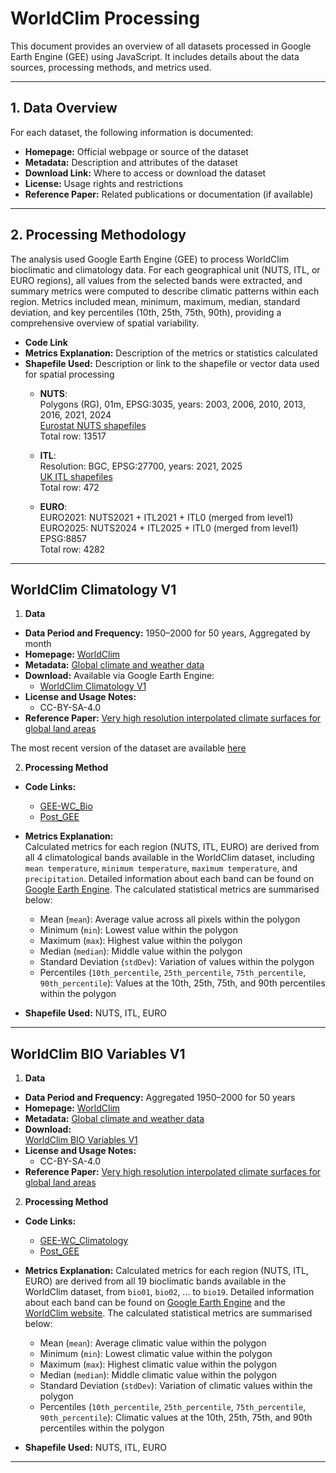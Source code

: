 # WorldClim Processing

This document provides an overview of all datasets processed in Google Earth Engine (GEE) using JavaScript. It includes details about the data sources, processing methods, and metrics used.

---

## 1. Data Overview

For each dataset, the following information is documented:

- **Homepage:** Official webpage or source of the dataset  
- **Metadata:** Description and attributes of the dataset  
- **Download Link:** Where to access or download the dataset  
- **License:** Usage rights and restrictions  
- **Reference Paper:** Related publications or documentation (if available)  

---

## 2. Processing Methodology

The analysis used Google Earth Engine (GEE) to process WorldClim bioclimatic and climatology data. For each geographical unit (NUTS, ITL, or EURO regions), all values from the selected bands were extracted, and summary metrics were computed to describe climatic patterns within each region. Metrics included mean, minimum, maximum, median, standard deviation, and key percentiles (10th, 25th, 75th, 90th), providing a comprehensive overview of spatial variability.

- **Code Link**  
- **Metrics Explanation:** Description of the metrics or statistics calculated  
- **Shapefile Used:** Description or link to the shapefile or vector data used for spatial processing  
    - **NUTS**:  
Polygons (RG), 01m, EPSG:3035, years: 2003, 2006, 2010, 2013, 2016, 2021, 2024  
[Eurostat NUTS shapefiles](https://ec.europa.eu/eurostat/web/gisco/geodata/statistical-units/territorial-units-statistics)  
Total row: 13517   
    
    - **ITL**:  
Resolution: BGC, EPSG:27700, years: 2021, 2025  
[UK ITL shapefiles](https://www.data.gov.uk/search?q=International+Territorial+)  
Total row: 472   

    - **EURO**:  
EURO2021: NUTS2021 + ITL2021 + ITL0 (merged from level1)  
EURO2025: NUTS2024 + ITL2025 + ITL0 (merged from level1)  
EPSG:8857   
Total row: 4282  

---

## WorldClim Climatology V1

1. **Data**  
- **Data Period and Frequency:** 1950–2000 for 50 years, Aggregated by month  
- **Homepage:** [WorldClim](https://www.worldclim.org/)  
- **Metadata:** [Global climate and weather data](https://www.worldclim.org/data/index.html)  
- **Download:** Available via Google Earth Engine:  
  - [WorldClim Climatology V1](https://developers.google.com/earth-engine/datasets/catalog/WORLDCLIM_V1_MONTHLY)  
- **License and Usage Notes:**  
  - CC-BY-SA-4.0
- **Reference Paper:** [Very high resolution interpolated climate surfaces for global land areas](https://rmets.onlinelibrary.wiley.com/doi/10.1002/joc.1276)
  
The most recent version of the dataset are available [here](https://www.worldclim.org/data/monthlywth.html)
  
2. **Processing Method**

- **Code Links:**  
  - [GEE-WC_Bio](https://github.com/OxfordDemSci/Mapineq/blob/208-gee-sub-worldclim/src/data-wrangling/GEE/WorldClim/WC_Bio.js)  
  - [Post_GEE](https://github.com/OxfordDemSci/Mapineq/blob/208-gee-sub-worldclim/src/data-wrangling/GEE/WorldClim/GEE_WC.ipynb)  
- **Metrics Explanation:**  
Calculated metrics for each region (NUTS, ITL, EURO) are derived from all 4 climatological bands available in the WorldClim dataset, including `mean temperature`, `minimum temperature`, `maximum temperature`, and `precipitation`. Detailed information about each band can be found on [Google Earth Engine](https://developers.google.com/earth-engine/datasets/catalog/WORLDCLIM_V1_MONTHLY#bands). The calculated statistical metrics are summarised below:  
    - Mean (`mean`): Average value across all pixels within the polygon  
    - Minimum (`min`): Lowest value within the polygon  
    - Maximum (`max`): Highest value within the polygon  
    - Median (`median`): Middle value within the polygon  
    - Standard Deviation (`stdDev`): Variation of values within the polygon  
    - Percentiles (`10th_percentile`, `25th_percentile`, `75th_percentile`, `90th_percentile`): Values at the 10th, 25th, 75th, and 90th percentiles within the polygon  

- **Shapefile Used:** NUTS, ITL, EURO  

---

## WorldClim BIO Variables V1

1. **Data**  
- **Data Period and Frequency:** Aggregated 1950–2000 for 50 years  
- **Homepage:** [WorldClim](https://www.worldclim.org/)  
- **Metadata:** [Global climate and weather data](https://www.worldclim.org/data/index.html)  
- **Download:**  
  [WorldClim BIO Variables V1](https://developers.google.com/earth-engine/datasets/catalog/WORLDCLIM_V1_BIO)  
- **License and Usage Notes:**  
  - CC-BY-SA-4.0
- **Reference Paper:** [Very high resolution interpolated climate surfaces for global land areas](https://rmets.onlinelibrary.wiley.com/doi/10.1002/joc.1276) 

                                                                            
2. **Processing Method**  
- **Code Links:**  
  - [GEE-WC_Climatology](https://github.com/OxfordDemSci/Mapineq/blob/208-gee-sub-worldclim/src/data-wrangling/GEE/WorldClim/WC_Climatology.js)  
  - [Post_GEE](https://github.com/OxfordDemSci/Mapineq/blob/208-gee-sub-worldclim/src/data-wrangling/GEE/WorldClim/GEE_WC.ipynb)  
- **Metrics Explanation:**
Calculated metrics for each region (NUTS, ITL, EURO) are derived from all 19 bioclimatic bands available in the WorldClim dataset, from `bio01`, `bio02`, ... to `bio19`. Detailed information about each band can be found on [Google Earth Engine](https://developers.google.com/earth-engine/datasets/catalog/WORLDCLIM_V1_BIO) and the [WorldClim website](https://www.worldclim.org/data/bioclim.html). The calculated statistical metrics are summarised below:  
    - Mean (`mean`): Average climatic value within the polygon  
    - Minimum (`min`): Lowest climatic value within the polygon  
    - Maximum (`max`): Highest climatic value within the polygon  
    - Median (`median`): Middle climatic value within the polygon  
    - Standard Deviation (`stdDev`): Variation of climatic values within the polygon  
    - Percentiles (`10th_percentile`, `25th_percentile`, `75th_percentile`, `90th_percentile`): Climatic values at the 10th, 25th, 75th, and 90th percentiles within the polygon  

- **Shapefile Used:** NUTS, ITL, EURO  

---
